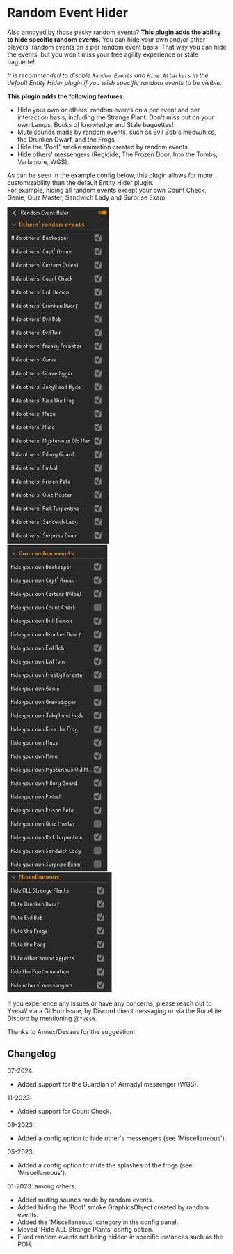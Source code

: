 # Random Event Hider
Also annoyed by those pesky random events? **This plugin adds the ability to hide specific random events.** You can hide your own and/or other players' random events on a per random event basis. That way you can hide the events, but you won't miss your free agility experience or stale baguette!

*It is recommended to disable ``Random Events`` and ``Hide Attackers`` in the default Entity Hider plugin if you wish specific random events to be visible.*

**This plugin adds the following features:**
- Hide your own or others' random events on a per event and per interaction basis, including the Strange Plant. Don't miss out on your own Lamps, Books of knowledge and Stale baguettes!
- Mute sounds made by random events, such as Evil Bob's meow/hiss, the Drunken Dwarf, and the Frogs.
- Hide the 'Poof' smoke animation created by random events.
- Hide others' messengers (Regicide, The Frozen Door, Into the Tombs, Varlamore, WGS).

As can be seen in the example config below, this plugin allows for more customizability than the default Entity Hider plugin.<br>
For example, hiding all random events except your own Count Check, Genie, Quiz Master, Sandwich Lady and Surprise Exam:

![Example config others' random events](docs/img/example-config-others-random-events.PNG)<br>
![Example config own random events](docs/img/example-config-own-random-events.PNG)<br>
![Example config misc](docs/img/example-config-misc.PNG)


If you experience any issues or have any concerns, please reach out to YvesW via a GitHub Issue, by Discord direct messaging or via the RuneLite Discord by mentioning @``YvesW``.

Thanks to Annex/Desaus for the suggestion!

## Changelog
07-2024:
- Added support for the Guardian of Armadyl messenger (WGS).

11-2023:
- Added support for Count Check.

09-2023:
- Added a config option to hide other's messengers (see 'Miscellaneous').

05-2023:
- Added a config option to mute the splashes of the frogs (see 'Miscellaneous').

01-2023: among others...
- Added muting sounds made by random events.
- Added hiding the 'Poof' smoke GraphicsObject created by random events.
- Added the 'Miscellaneous' category in the config panel.
- Moved 'Hide ALL Strange Plants' config option.
- Fixed random events not being hidden in specific instances such as the POH.